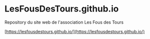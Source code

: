 # LesFousDesTours.github.io

Repository du site web de l'association Les Fous des Tours

[https://lesfousdestours.github.io/](https://lesfousdestours.github.io/)

